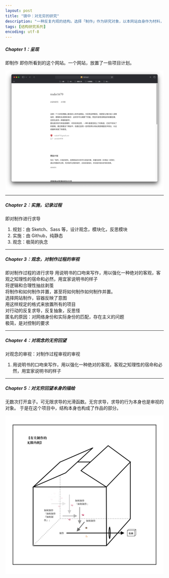 ```yaml
---
layout: post
title: "镜中：对无穷的研究"
description: "一种反复内观的结构。选择「制作」作为研究对象，以本网站自身作为材料，观看完成物（本网站）的同时，并置制作过程、对制作过程的制作，达到反复指向、并反复对反复指向无限求导的效果。"
tags: [结构研究系列]
encoding: utf-8
---
```




##### Chapter 1：呈现
即制作
即你所看到的这个网站。一个网站，放置了一些项目计划。

![网站示意图](/assets/images/web.png)

---

##### Chapter 2：实施，记录过程
即对制作进行求导
1. 规划：由 Sketch、Sass 等，设计观念，模块化，反思模块
2. 实施：由 Github，纯静态
3. 观念：极简的执念

---

##### Chapter 3：观念，对制作过程的审视
即对制作过程的进行求导
用说明书的口吻来写作，用以强化一种绝对的客观，客观之知理性的宿命和必然，用宜家说明书的样子  
将逻辑和合理性抽丝剥茧  
将制作和如何制作并置，甚至将如何制作如何制作并置。  
选择网站制作，容器反映了意图  
用这样规定的格式来放置所有的项目  
对行动的反复求导，反复抽象，反思怪  
匿名的原因：对网络身份和实际身份的匹配，存在主义的问题  
极简，是对控制的要求  

---

##### Chapter 4：对观念的无穷回望
对观念的审视：对制作过程审视的审视
1. 用说明书的口吻来写作，用以强化一种绝对的客观，客观之知理性的宿命和必然，用宜家说明书的样子  

---

##### Chapter 5：对无穷回望本身的描绘

无数次打开盒子。可无限求导的光滑函数。无穷求导，求导的行为本身也是审视的对象。
于是在这个项目中，结构本身也构成了作品的部分。

![无穷结构](/assets/images/struct1.png)

